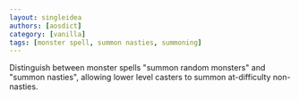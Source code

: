```yaml
---
layout: singleidea
authors: [aosdict]
category: [vanilla]
tags: [monster spell, summon nasties, summoning]
---
```

Distinguish between monster spells "summon random monsters" and "summon nasties", allowing lower level casters to summon at-difficulty non-nasties.
